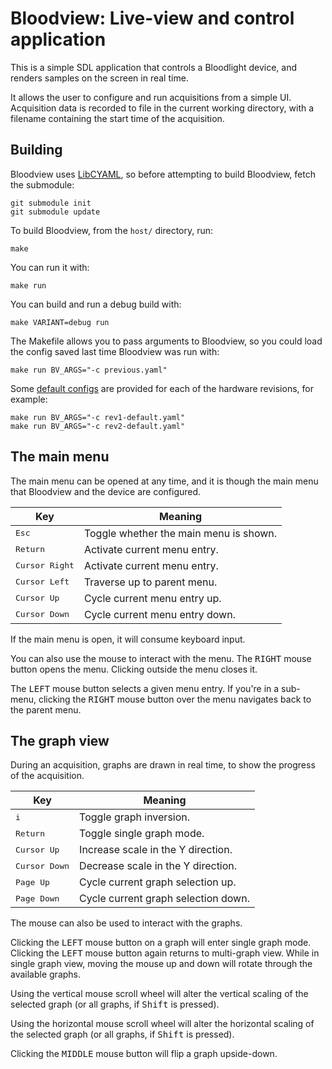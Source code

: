Bloodview: Live-view and control application
============================================

This is a simple SDL application that controls a Bloodlight device,
and renders samples on the screen in real time.

It allows the user to configure and run acquisitions from a simple UI.
Acquisition data is recorded to file in the current working directory,
with a filename containing the start time of the acquisition.

Building
--------

Bloodview uses [LibCYAML](https://github.com/tlsa/libcyaml), so before
attempting to build Bloodview, fetch the submodule:

    git submodule init
    git submodule update

To build Bloodview, from the `host/` directory, run:

    make

You can run it with:

    make run

You can build and run a debug build with:

    make VARIANT=debug run

The Makefile allows you to pass arguments to Bloodview, so you could load
the config saved last time Bloodview was run with:

    make run BV_ARGS="-c previous.yaml"

Some [default configs](config/) are provided for each of the hardware revisions,
for example:

    make run BV_ARGS="-c rev1-default.yaml"
    make run BV_ARGS="-c rev2-default.yaml"

The main menu
-------------

The main menu can be opened at any time, and it is though the main
menu that Bloodview and the device are configured.

| Key                     | Meaning                                 |
| ----------------------- | --------------------------------------- |
| <kbd>Esc</kbd>          | Toggle whether the main menu is shown.  |
| <kbd>Return</kbd>       | Activate current menu entry.            |
| <kbd>Cursor Right</kbd> | Activate current menu entry.            |
| <kbd>Cursor Left</kbd>  | Traverse up to parent menu.             |
| <kbd>Cursor Up</kbd>    | Cycle current menu entry up.            |
| <kbd>Cursor Down</kbd>  | Cycle current menu entry down.          |

If the main menu is open, it will consume keyboard input.

You can also use the mouse to interact with the menu. The <kbd>RIGHT</kbd>
mouse button opens the menu. Clicking outside the menu closes it.

The <kbd>LEFT</kbd> mouse button selects a given menu entry. If you're in a
sub-menu, clicking the <kbd>RIGHT</kbd> mouse button over the menu navigates
back to the parent menu.

The graph view
--------------

During an acquisition, graphs are drawn in real time, to show the progress
of the acquisition.

| Key                     | Meaning                             |
| ----------------------- | ----------------------------------- |
| <kbd>i</kbd>            | Toggle graph inversion.             |
| <kbd>Return</kbd>       | Toggle single graph mode.           |
| <kbd>Cursor Up</kbd>    | Increase scale in the Y direction.  |
| <kbd>Cursor Down</kbd>  | Decrease scale in the Y direction.  |
| <kbd>Page Up</kbd>      | Cycle current graph selection up.   |
| <kbd>Page Down</kbd>    | Cycle current graph selection down. |

The mouse can also be used to interact with the graphs.

Clicking the <kbd>LEFT</kbd> mouse button on a graph will enter single
graph mode. Clicking the <kbd>LEFT</kbd> mouse button again returns to
multi-graph view. While in single graph view, moving the mouse up and
down will rotate through the available graphs.

Using the vertical mouse scroll wheel will alter the vertical scaling of
the selected graph (or all graphs, if <kbd>Shift</kbd> is pressed).

Using the horizontal mouse scroll wheel will alter the horizontal scaling of
the selected graph (or all graphs, if <kbd>Shift</kbd> is pressed).

Clicking the <kbd>MIDDLE</kbd> mouse button will flip a graph upside-down.
